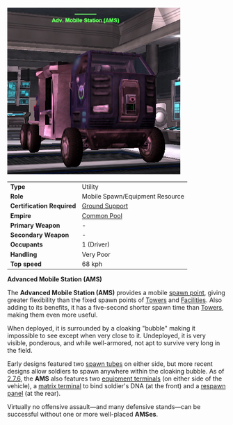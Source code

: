 ![](../images/AMS.jpg "AMS.jpg")

|                            |                                                       |
| -------------------------- | ----------------------------------------------------- |
| **Type**                   | Utility                                               |
| **Role**                   | Mobile Spawn/Equipment Resource                       |
| **Certification Required** | [Ground Support](../certifications/Ground_Support.md) |
| **Empire**                 | [Common Pool](../terminology/Common_Pool.md)          |
| **Primary Weapon**         | \-                                                    |
| **Secondary Weapon**       | \-                                                    |
| **Occupants**              | 1 (Driver)                                            |
| **Handling**               | Very Poor                                             |
| **Top speed**              | 68 kph                                                |

**Advanced Mobile Station (AMS)**

The **Advanced Mobile Station (AMS)** provides a mobile
[spawn point](../terminology/Spawn_point.md), giving greater flexibility than the fixed spawn
points of [Towers](../locations/Towers.md) and
[Facilities](../locations/Facilities.md). Also adding to its benefits, it has a
five-second shorter spawn time than [Towers](../locations/Towers.md), making
them even more useful.

When deployed, it is surrounded by a cloaking "bubble" making it impossible to
see except when very close to it. Undeployed, it is very visible, ponderous, and
while well-armored, not apt to survive very long in the field.

Early designs featured two [spawn tubes](../items/Respawn_Tube.md) on either
side, but more recent designs allow soldiers to spawn anywhere within the
cloaking bubble. As of [2.7.6](../patches/2.7.6.md), the **AMS** also features
two [equipment terminals](../items/Equipment_Terminal.md) (on either side of the
vehicle), a [matrix terminal](../items/Matrix_Panel.md) to bind
soldier's DNA (at the front) and a [respawn panel](../terminology/Respawn_panel.md) (at the
rear).

Virtually no offensive assault—and many defensive stands—can be successful
without one or more well-placed **AMSes**.

